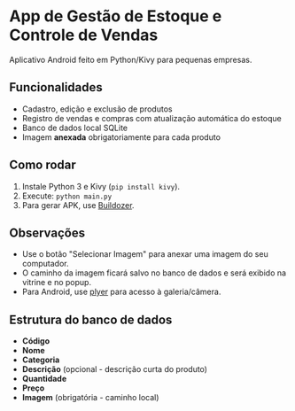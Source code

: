 # App de Gestão de Estoque e Controle de Vendas

Aplicativo Android feito em Python/Kivy para pequenas empresas.

## Funcionalidades

- Cadastro, edição e exclusão de produtos
- Registro de vendas e compras com atualização automática do estoque
- Banco de dados local SQLite
- Imagem **anexada** obrigatoriamente para cada produto

## Como rodar

1. Instale Python 3 e Kivy (`pip install kivy`).
2. Execute: `python main.py`
3. Para gerar APK, use [Buildozer](https://buildozer.readthedocs.io/en/latest/).

## Observações

- Use o botão "Selecionar Imagem" para anexar uma imagem do seu computador.
- O caminho da imagem ficará salvo no banco de dados e será exibido na vitrine e no popup.
- Para Android, use [plyer](https://github.com/kivy/plyer) para acesso à galeria/câmera.

## Estrutura do banco de dados

- **Código**
- **Nome**
- **Categoria**
- **Descrição** (opcional - descrição curta do produto)
- **Quantidade**
- **Preço**
- **Imagem** (obrigatória - caminho local)